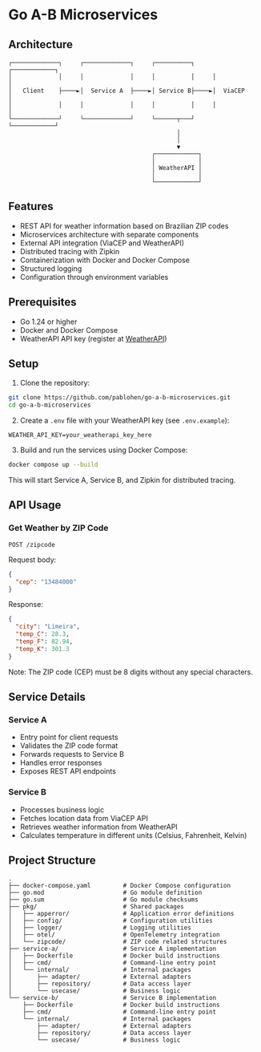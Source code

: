 # Go A-B Microservices

## Architecture

```
┌─────────────┐     ┌─────────────┐     ┌──────────┐     ┌────────────┐
│             │     │             │     │          │     │            │
│   Client    ├────►│  Service A  ├────►│ Service B├────►│  ViaCEP    │
│             │     │             │     │          │     │            │
└─────────────┘     └─────────────┘     └──────┬───┘     └────────────┘
                                               │
                                               │
                                               ▼
                                        ┌────────────┐
                                        │            │
                                        │ WeatherAPI │
                                        │            │
                                        └────────────┘
```

## Features

- REST API for weather information based on Brazilian ZIP codes
- Microservices architecture with separate components
- External API integration (ViaCEP and WeatherAPI)
- Distributed tracing with Zipkin
- Containerization with Docker and Docker Compose
- Structured logging
- Configuration through environment variables

## Prerequisites

- Go 1.24 or higher
- Docker and Docker Compose
- WeatherAPI API key (register at [WeatherAPI](https://www.weatherapi.com/))

## Setup

1. Clone the repository:

```bash
git clone https://github.com/pablohen/go-a-b-microservices.git
cd go-a-b-microservices
```

2. Create a `.env` file with your WeatherAPI key (see `.env.example`):

```
WEATHER_API_KEY=your_weatherapi_key_here
```

3. Build and run the services using Docker Compose:

```bash
docker compose up --build
```

This will start Service A, Service B, and Zipkin for distributed tracing.

## API Usage

### Get Weather by ZIP Code

```
POST /zipcode
```

Request body:

```json
{
  "cep": "13484000"
}
```

Response:

```json
{
  "city": "Limeira",
  "temp_C": 28.3,
  "temp_F": 82.94,
  "temp_K": 301.3
}
```

Note: The ZIP code (CEP) must be 8 digits without any special characters.

## Service Details

### Service A

- Entry point for client requests
- Validates the ZIP code format
- Forwards requests to Service B
- Handles error responses
- Exposes REST API endpoints

### Service B

- Processes business logic
- Fetches location data from ViaCEP API
- Retrieves weather information from WeatherAPI
- Calculates temperature in different units (Celsius, Fahrenheit, Kelvin)

## Project Structure

```
.
├── docker-compose.yaml         # Docker Compose configuration
├── go.mod                      # Go module definition
├── go.sum                      # Go module checksums
├── pkg/                        # Shared packages
│   ├── apperror/               # Application error definitions
│   ├── config/                 # Configuration utilities
│   ├── logger/                 # Logging utilities
│   ├── otel/                   # OpenTelemetry integration
│   └── zipcode/                # ZIP code related structures
├── service-a/                  # Service A implementation
│   ├── Dockerfile              # Docker build instructions
│   ├── cmd/                    # Command-line entry point
│   └── internal/               # Internal packages
│       ├── adapter/            # External adapters
│       ├── repository/         # Data access layer
│       └── usecase/            # Business logic
└── service-b/                  # Service B implementation
    ├── Dockerfile              # Docker build instructions
    ├── cmd/                    # Command-line entry point
    └── internal/               # Internal packages
        ├── adapter/            # External adapters
        ├── repository/         # Data access layer
        └── usecase/            # Business logic
```
